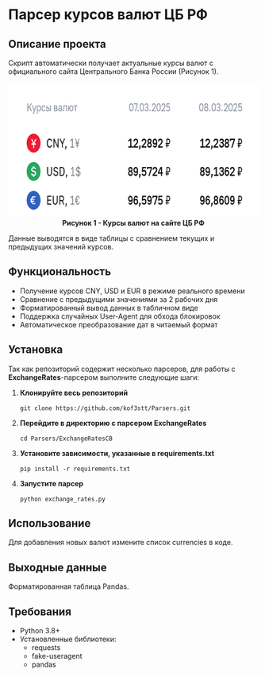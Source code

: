 # Парсер курсов валют ЦБ РФ

## Описание проекта

Скрипт автоматически получает актуальные курсы валют с официального сайта Центрального Банка России (Рисунок 1).
<p align="center">
  <img src="Images/CB.png" alt="Курсы валют на сайте ЦБ РФ" width="683" height="271">
  <br>
  <strong>Рисунок 1 - Курсы валют на сайте ЦБ РФ</strong>
</p>
Данные выводятся в виде таблицы с сравнением текущих и предыдущих значений курсов.

## Функциональность

- Получение курсов CNY, USD и EUR в режиме реального времени
- Сравнение с предыдущими значениями за 2 рабочих дня
- Форматированный вывод данных в табличном виде
- Поддержка случайных User-Agent для обхода блокировок
- Автоматическое преобразование дат в читаемый формат

## Установка

Так как репозиторий содержит несколько парсеров, для работы с **ExchangeRates**-парсером выполните следующие шаги:

1. **Клонируйте весь репозиторий**  
   ```
   git clone https://github.com/kof3stt/Parsers.git
   ```

2. **Перейдите в директорию с парсером ExchangeRates**  
   ```
   cd Parsers/ExchangeRatesCB
   ```

3. **Установите зависимости, указанные в requirements.txt**
   ```
   pip install -r requirements.txt
   ```

4. **Запустите парсер**
   ```
   python exchange_rates.py
   ```

## Использование

Для добавления новых валют измените список currencies в коде.

## Выходные данные

Форматированная таблица Pandas.

## Требования

- Python 3.8+
- Установленные библиотеки:
  - requests
  - fake-useragent
  - pandas